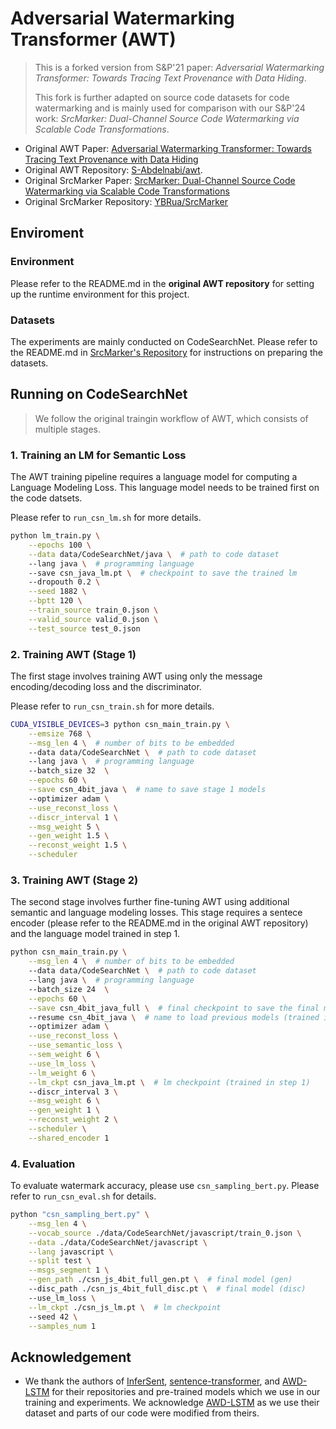# Adversarial Watermarking Transformer (AWT)

> This is a forked version from S&P'21 paper: *Adversarial Watermarking Transformer: Towards Tracing Text Provenance with Data Hiding*.
> 
> This fork is further adapted on source code datasets for code watermarking and is mainly used for comparison with our S&P'24 work: *SrcMarker: Dual-Channel Source Code Watermarking via Scalable Code Transformations*.

- Original AWT Paper: [Adversarial Watermarking Transformer: Towards Tracing Text Provenance with Data Hiding](https://arxiv.org/pdf/2009.03015.pdf) 
- Original AWT Repository: [S-Abdelnabi/awt](https://github.com/S-Abdelnabi/awt).
- Original SrcMarker Paper: [SrcMarker: Dual-Channel Source Code Watermarking via Scalable Code Transformations](https://www.computer.org/csdl/proceedings-article/sp/2024/313000a097/1Ub234YHHzO)
- Original SrcMarker Repository: [YBRua/SrcMarker](https://github.com/YBRua/SrcMarker)

## Enviroment

### Environment

Please refer to the README.md in the **original AWT repository** for setting up the runtime environment for this project.

### Datasets

The experiments are mainly conducted on CodeSearchNet. Please refer to the README.md in [SrcMarker's Repository](https://github.com/YBRua/SrcMarker) for instructions on preparing the datasets.

## Running on CodeSearchNet

> We follow the original traingin workflow of AWT, which consists of multiple stages.

### 1. Training an LM for Semantic Loss

The AWT training pipeline requires a language model for computing a Language Modeling Loss. This language model needs to be trained first on the code datsets.

Please refer to `run_csn_lm.sh` for more details.

```sh
python lm_train.py \
    --epochs 100 \
    --data data/CodeSearchNet/java \  # path to code dataset
    --lang java \  # programming language
    --save csn_java_lm.pt \  # checkpoint to save the trained lm
    --dropouth 0.2 \
    --seed 1882 \
    --bptt 120 \
    --train_source train_0.json \
    --valid_source valid_0.json \
    --test_source test_0.json
```

### 2. Training AWT (Stage 1)

The first stage involves training AWT using only the message encoding/decoding loss and the discriminator.

Please refer to `run_csn_train.sh` for more details.

```sh
CUDA_VISIBLE_DEVICES=3 python csn_main_train.py \
	--emsize 768 \
	--msg_len 4 \  # number of bits to be embedded
	--data data/CodeSearchNet \  # path to code dataset
	--lang java \  # programming language
	--batch_size 32  \
	--epochs 60 \
	--save csn_4bit_java \  # name to save stage 1 models
	--optimizer adam \
	--use_reconst_loss \
	--discr_interval 1 \
	--msg_weight 5 \
	--gen_weight 1.5 \
	--reconst_weight 1.5 \
	--scheduler
```

### 3. Training AWT (Stage 2)

The second stage involves further fine-tuning AWT using additional semantic and language modeling losses. This stage requires a sentece encoder (please refer to the README.md in the original AWT repository) and the language model trained in step 1.

```sh
python csn_main_train.py \
	--msg_len 4 \  # number of bits to be embedded
	--data data/CodeSearchNet \  # path to code dataset
	--lang java \  # programming language
	--batch_size 24  \
	--epochs 60 \
	--save csn_4bit_java_full \  # final checkpoint to save the final models
	--resume csn_4bit_java \  # name to load previous models (trained in step 2)
	--optimizer adam \
	--use_reconst_loss \
	--use_semantic_loss \
	--sem_weight 6 \
	--use_lm_loss \
	--lm_weight 6 \
	--lm_ckpt csn_java_lm.pt \  # lm checkpoint (trained in step 1)
	--discr_interval 3 \
	--msg_weight 6 \
	--gen_weight 1 \
	--reconst_weight 2 \
	--scheduler \
	--shared_encoder 1
```

### 4. Evaluation

To evaluate watermark accuracy, please use `csn_sampling_bert.py`. Please refer to `run_csn_eval.sh` for details.

```sh
python "csn_sampling_bert.py" \
	--msg_len 4 \
	--vocab_source ./data/CodeSearchNet/javascript/train_0.json \
	--data ./data/CodeSearchNet/javascript \
	--lang javascript \
	--split test \
	--msgs_segment 1 \
	--gen_path ./csn_js_4bit_full_gen.pt \  # final model (gen)
	--disc_path ./csn_js_4bit_full_disc.pt \  # final model (disc)
	--use_lm_loss \
	--lm_ckpt ./csn_js_lm.pt \  # lm checkpoint
	--seed 42 \
	--samples_num 1
```

## Acknowledgement

- We thank the authors of [InferSent](https://github.com/facebookresearch/InferSent), [sentence-transformer](https://github.com/UKPLab/sentence-transformers), and [AWD-LSTM](https://github.com/salesforce/awd-lstm-lm) for their repositories and pre-trained models which we use in our training and experiments. We acknowledge [AWD-LSTM](https://github.com/salesforce/awd-lstm-lm) as we use their dataset and parts of our code were modified from theirs. 
